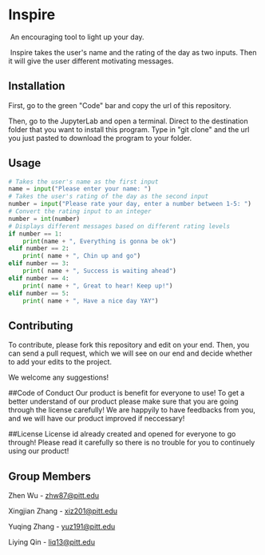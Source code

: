 # Inspire
​	An encouraging tool to light up your day.

​	Inspire takes the user's name and the rating of the day as two inputs. Then it will give the user different motivating messages.

## Installation

First, go to the green "Code" bar and copy the url of this repository.

Then, go to the JupyterLab and open a terminal. Direct to the destination folder that you want to install this program. Type in "git clone" and the url you just pasted to download the program to your folder.

## Usage

```python
# Takes the user's name as the first input
name = input("Please enter your name: ")
# Takes the user's rating of the day as the second input
number = input("Please rate your day, enter a number between 1-5: ")
# Convert the rating input to an integer
number = int(number)
# Displays different messages based on different rating levels
if number == 1:
    print(name + ", Everything is gonna be ok")
elif number == 2:
    print( name + ", Chin up and go")
elif number == 3:
    print( name + ", Success is waiting ahead")
elif number == 4:
    print( name + ", Great to hear! Keep up!")
elif number == 5:
    print( name + ", Have a nice day YAY")
```

## Contributing

To contribute, please fork this repository and edit on your end. Then, you can send a pull request, which we will see on our end and decide whether to add your edits to the project.

We welcome any suggestions!


##Code of Conduct
Our product is benefit for everyone to use! To get a better understand of our product please make sure that you are going through the license carefully! We are happyily to have feedbacks from you, and we will have our product improved if neccessary!


##License
License id already created and opened for everyone to go through! Please read it carefully so there is no trouble for you to continuely using our product!

## Group Members

Zhen Wu - zhw87@pitt.edu

Xingjian Zhang - xiz201@pitt.edu

Yuqing Zhang - yuz191@pitt.edu

Liying Qin - liq13@pitt.edu
